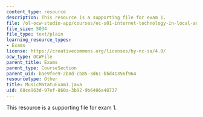 ```yaml
---
content_type: resource
description: This resource is a supporting file for exam 1.
file: /ol-ocw-studio-app/courses/ec-s01-internet-technology-in-local-and-global-communities-spring-2005-summer-2005/68ce963d97ef860a3b929b6486a48737_MusicMatatuExam1.java
file_size: 5034
file_type: text/plain
learning_resource_types:
- Exams
license: https://creativecommons.org/licenses/by-nc-sa/4.0/
ocw_type: OCWFile
parent_title: Exams
parent_type: CourseSection
parent_uid: bae9fee9-2b8d-cb85-3d61-bbd41356f964
resourcetype: Other
title: MusicMatatuExam1.java
uid: 68ce963d-97ef-860a-3b92-9b6486a48737
---
```

This resource is a supporting file for exam 1.